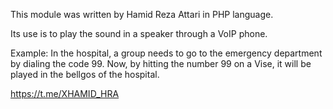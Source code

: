 This module was written by Hamid Reza Attari in PHP language.

Its use is to play the sound in a speaker through a VoIP phone.

Example: In the hospital, a group needs to go to the emergency department by dialing the code 99. Now, by hitting the number 99 on a Vise, it will be played in the bellgos of the hospital.

https://t.me/XHAMID_HRA
